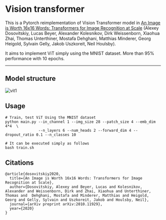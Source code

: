 # Vision transformer
This is a Pytorch reimplementation of Vision Transformer model in [An Image is Worth 16x16 Words: Transformers for Image Recognition at Scale](https://arxiv.org/abs/2010.11929) (Alexey Dosovitskiy, Lucas Beyer, Alexander Kolesnikov, Dirk Weissenborn, Xiaohua Zhai, Thomas Unterthiner, Mostafa Dehghani, Matthias Minderer, Georg Heigold, Sylvain Gelly, Jakob Uszkoreit, Neil Houlsby).

It aims to implement ViT simply using the MNIST dataset.
More than 95% performance with 10 epochs.

---

## Model structure
![vit1](https://user-images.githubusercontent.com/87693860/177267676-bdfd308e-ed3b-4cba-857e-86462d45b6ad.PNG)


## Usage
```
# Train, test ViT Using the MNIST dataset
python main.py --in_channel 1 --img_size 28 --patch_size 4 --emb_dim 4*4  \
               --n_layers 6 --num_heads 2 --forward_dim 4 --dropout_ratio 0.1 --n_classes 10

# It can be executed simply as follows
bash train.sh
```


## Citations

```
@article{dosovitskiy2020,
  title={An Image is Worth 16x16 Words: Transformers for Image Recognition at Scale},
  author={Dosovitskiy, Alexey and Beyer, Lucas and Kolesnikov, Alexander and Weissenborn, Dirk and Zhai, Xiaohua and Unterthiner, Thomas and  Dehghani, Mostafa and Minderer, Matthias and Heigold, Georg and Gelly, Sylvain and Uszkoreit, Jakob and Houlsby, Neil},
  journal={arXiv preprint arXiv:2010.11929},
  year={2020}
}
```
